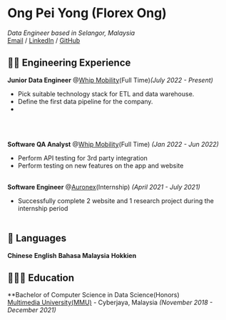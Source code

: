 # Ong Pei Yong (Florex Ong)
_Data Engineer based in Selangor, Malaysia_<br>
[Email](mailto:florexong99@gmail.com) / [LinkedIn](https://www.linkedin.com/in/ong-pei-yong-4a9b10175/) / [GitHub](https://github.com/florexong)

## 👨‍💻 Engineering Experience
**Junior Data Engineer** @[Whip Mobility](https://www.whipmobility.com/)(Full Time)_(July 2022 - Present)_<br>
 - Pick suitable technology stack for ETL and data warehouse.
 - Define the first data pipeline for the company.
 - 
 
<br><br>

**Software QA Analyst** @[Whip Mobility](https://www.whipmobility.com/)(Full Time) _(Jan 2022 - Jun 2022)_ <br>
 - Perform API testing for 3rd party integration
 - Perform testing on new features on the app and website
<br><br>

**Software Engineer** @[Auronex](https://auronex.com)(Internship) _(April 2021 - July 2021)_ <br>
  - Successfully complete 2 website and 1 research project during the internship period
<br><br>
## 💬 Languages
**Chinese**
**English**
**Bahasa Malaysia**
**Hokkien**

## 🧑🏽‍🎓 Education
**Bachelor of Computer Science in Data Science(Honors)<br>
[Multimedia University(MMU)](https://www.mmu.edu.my/) - Cyberjaya, Malaysia _(November 2018 - December 2021)_ <br>


